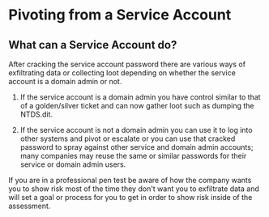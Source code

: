 # Pivoting from a Service Account

## What can a Service Account do?

After cracking the service account password there are various ways of exfiltrating data or collecting loot depending on whether the service account is a domain admin or not. 

1. If the service account is a domain admin you have control similar to that of a golden/silver ticket and can now gather loot such as dumping the NTDS.dit. 

2. If the service account is not a domain admin you can use it to log into other systems and pivot or escalate or you can use that cracked password to spray against other service and domain admin accounts; many companies may reuse the same or similar passwords for their service or domain admin users. 

If you are in a professional pen test be aware of how the company wants you to show risk most of the time they don't want you to exfiltrate data and will set a goal or process for you to get in order to show risk inside of the assessment.

